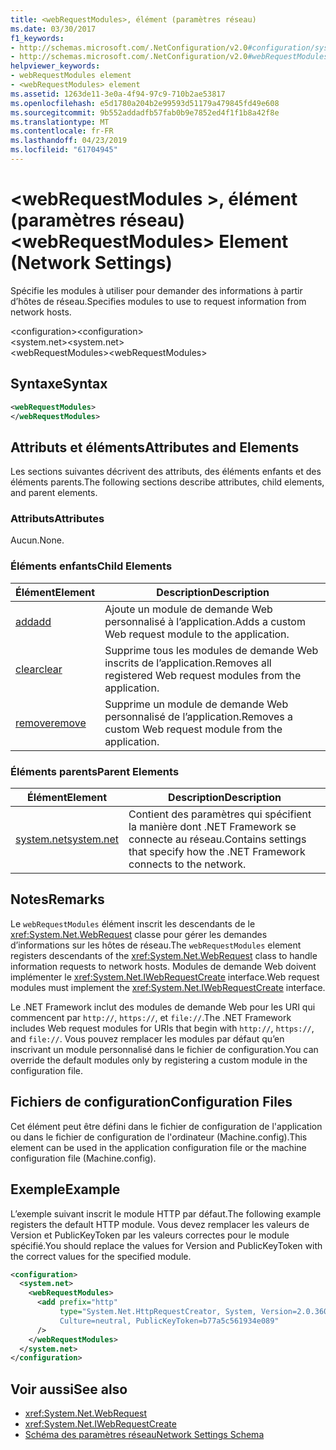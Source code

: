 ```yaml
---
title: <webRequestModules>, élément (paramètres réseau)
ms.date: 03/30/2017
f1_keywords:
- http://schemas.microsoft.com/.NetConfiguration/v2.0#configuration/system.net/webRequestModules
- http://schemas.microsoft.com/.NetConfiguration/v2.0#webRequestModules
helpviewer_keywords:
- webRequestModules element
- <webRequestModules> element
ms.assetid: 1263de11-3e0a-4f94-97c9-710b2ae53817
ms.openlocfilehash: e5d1780a204b2e99593d51179a479845fd49e608
ms.sourcegitcommit: 9b552addadfb57fab0b9e7852ed4f1f1b8a42f8e
ms.translationtype: MT
ms.contentlocale: fr-FR
ms.lasthandoff: 04/23/2019
ms.locfileid: "61704945"
---
```

# <a name="webrequestmodules-element-network-settings"></a><span data-ttu-id="ccc2d-102">\<webRequestModules >, élément (paramètres réseau)</span><span class="sxs-lookup"><span data-stu-id="ccc2d-102">\<webRequestModules> Element (Network Settings)</span></span>
<span data-ttu-id="ccc2d-103">Spécifie les modules à utiliser pour demander des informations à partir d’hôtes de réseau.</span><span class="sxs-lookup"><span data-stu-id="ccc2d-103">Specifies modules to use to request information from network hosts.</span></span>  
  
 <span data-ttu-id="ccc2d-104">\<configuration></span><span class="sxs-lookup"><span data-stu-id="ccc2d-104">\<configuration></span></span>  
<span data-ttu-id="ccc2d-105">\<system.net></span><span class="sxs-lookup"><span data-stu-id="ccc2d-105">\<system.net></span></span>  
<span data-ttu-id="ccc2d-106">\<webRequestModules></span><span class="sxs-lookup"><span data-stu-id="ccc2d-106">\<webRequestModules></span></span>  
  
## <a name="syntax"></a><span data-ttu-id="ccc2d-107">Syntaxe</span><span class="sxs-lookup"><span data-stu-id="ccc2d-107">Syntax</span></span>  
  
```xml  
<webRequestModules>   
</webRequestModules>  
```  
  
## <a name="attributes-and-elements"></a><span data-ttu-id="ccc2d-108">Attributs et éléments</span><span class="sxs-lookup"><span data-stu-id="ccc2d-108">Attributes and Elements</span></span>  
 <span data-ttu-id="ccc2d-109">Les sections suivantes décrivent des attributs, des éléments enfants et des éléments parents.</span><span class="sxs-lookup"><span data-stu-id="ccc2d-109">The following sections describe attributes, child elements, and parent elements.</span></span>  
  
### <a name="attributes"></a><span data-ttu-id="ccc2d-110">Attributs</span><span class="sxs-lookup"><span data-stu-id="ccc2d-110">Attributes</span></span>  
 <span data-ttu-id="ccc2d-111">Aucun.</span><span class="sxs-lookup"><span data-stu-id="ccc2d-111">None.</span></span>  
  
### <a name="child-elements"></a><span data-ttu-id="ccc2d-112">Éléments enfants</span><span class="sxs-lookup"><span data-stu-id="ccc2d-112">Child Elements</span></span>  
  
|<span data-ttu-id="ccc2d-113">**Élément**</span><span class="sxs-lookup"><span data-stu-id="ccc2d-113">**Element**</span></span>|<span data-ttu-id="ccc2d-114">**Description**</span><span class="sxs-lookup"><span data-stu-id="ccc2d-114">**Description**</span></span>|  
|-----------------|---------------------|  
|[<span data-ttu-id="ccc2d-115">add</span><span class="sxs-lookup"><span data-stu-id="ccc2d-115">add</span></span>](../../../../../docs/framework/configure-apps/file-schema/network/add-element-for-webrequestmodules-network-settings.md)|<span data-ttu-id="ccc2d-116">Ajoute un module de demande Web personnalisé à l’application.</span><span class="sxs-lookup"><span data-stu-id="ccc2d-116">Adds a custom Web request module to the application.</span></span>|  
|[<span data-ttu-id="ccc2d-117">clear</span><span class="sxs-lookup"><span data-stu-id="ccc2d-117">clear</span></span>](../../../../../docs/framework/configure-apps/file-schema/network/clear-element-for-webrequestmodules-network-settings.md)|<span data-ttu-id="ccc2d-118">Supprime tous les modules de demande Web inscrits de l’application.</span><span class="sxs-lookup"><span data-stu-id="ccc2d-118">Removes all registered Web request modules from the application.</span></span>|  
|[<span data-ttu-id="ccc2d-119">remove</span><span class="sxs-lookup"><span data-stu-id="ccc2d-119">remove</span></span>](../../../../../docs/framework/configure-apps/file-schema/network/remove-element-for-webrequestmodules-network-settings.md)|<span data-ttu-id="ccc2d-120">Supprime un module de demande Web personnalisé de l’application.</span><span class="sxs-lookup"><span data-stu-id="ccc2d-120">Removes a custom Web request module from the application.</span></span>|  
  
### <a name="parent-elements"></a><span data-ttu-id="ccc2d-121">Éléments parents</span><span class="sxs-lookup"><span data-stu-id="ccc2d-121">Parent Elements</span></span>  
  
|<span data-ttu-id="ccc2d-122">**Élément**</span><span class="sxs-lookup"><span data-stu-id="ccc2d-122">**Element**</span></span>|<span data-ttu-id="ccc2d-123">**Description**</span><span class="sxs-lookup"><span data-stu-id="ccc2d-123">**Description**</span></span>|  
|-----------------|---------------------|  
|[<span data-ttu-id="ccc2d-124">system.net</span><span class="sxs-lookup"><span data-stu-id="ccc2d-124">system.net</span></span>](../../../../../docs/framework/configure-apps/file-schema/network/system-net-element-network-settings.md)|<span data-ttu-id="ccc2d-125">Contient des paramètres qui spécifient la manière dont .NET Framework se connecte au réseau.</span><span class="sxs-lookup"><span data-stu-id="ccc2d-125">Contains settings that specify how the .NET Framework connects to the network.</span></span>|  
  
## <a name="remarks"></a><span data-ttu-id="ccc2d-126">Notes</span><span class="sxs-lookup"><span data-stu-id="ccc2d-126">Remarks</span></span>  
 <span data-ttu-id="ccc2d-127">Le `webRequestModules` élément inscrit les descendants de le <xref:System.Net.WebRequest> classe pour gérer les demandes d’informations sur les hôtes de réseau.</span><span class="sxs-lookup"><span data-stu-id="ccc2d-127">The `webRequestModules` element registers descendants of the <xref:System.Net.WebRequest> class to handle information requests to network hosts.</span></span> <span data-ttu-id="ccc2d-128">Modules de demande Web doivent implémenter le <xref:System.Net.IWebRequestCreate> interface.</span><span class="sxs-lookup"><span data-stu-id="ccc2d-128">Web request modules must implement the <xref:System.Net.IWebRequestCreate> interface.</span></span>  
  
 <span data-ttu-id="ccc2d-129">Le .NET Framework inclut des modules de demande Web pour les URI qui commencent par `http://`, `https://`, et `file://`.</span><span class="sxs-lookup"><span data-stu-id="ccc2d-129">The .NET Framework includes Web request modules for URIs that begin with `http://`, `https://`, and `file://`.</span></span> <span data-ttu-id="ccc2d-130">Vous pouvez remplacer les modules par défaut qu’en inscrivant un module personnalisé dans le fichier de configuration.</span><span class="sxs-lookup"><span data-stu-id="ccc2d-130">You can override the default modules only by registering a custom module in the configuration file.</span></span>  
  
## <a name="configuration-files"></a><span data-ttu-id="ccc2d-131">Fichiers de configuration</span><span class="sxs-lookup"><span data-stu-id="ccc2d-131">Configuration Files</span></span>  
 <span data-ttu-id="ccc2d-132">Cet élément peut être défini dans le fichier de configuration de l'application ou dans le fichier de configuration de l'ordinateur (Machine.config).</span><span class="sxs-lookup"><span data-stu-id="ccc2d-132">This element can be used in the application configuration file or the machine configuration file (Machine.config).</span></span>  
  
## <a name="example"></a><span data-ttu-id="ccc2d-133">Exemple</span><span class="sxs-lookup"><span data-stu-id="ccc2d-133">Example</span></span>  
 <span data-ttu-id="ccc2d-134">L’exemple suivant inscrit le module HTTP par défaut.</span><span class="sxs-lookup"><span data-stu-id="ccc2d-134">The following example registers the default HTTP module.</span></span> <span data-ttu-id="ccc2d-135">Vous devez remplacer les valeurs de Version et PublicKeyToken par les valeurs correctes pour le module spécifié.</span><span class="sxs-lookup"><span data-stu-id="ccc2d-135">You should replace the values for Version and PublicKeyToken with the correct values for the specified module.</span></span>  
  
```xml  
<configuration>  
  <system.net>  
    <webRequestModules>  
      <add prefix="http"  
           type="System.Net.HttpRequestCreator, System, Version=2.0.3600.0,  
           Culture=neutral, PublicKeyToken=b77a5c561934e089"  
      />  
    </webRequestModules>  
  </system.net>  
</configuration>  
```  
  
## <a name="see-also"></a><span data-ttu-id="ccc2d-136">Voir aussi</span><span class="sxs-lookup"><span data-stu-id="ccc2d-136">See also</span></span>

- <xref:System.Net.WebRequest>
- <xref:System.Net.IWebRequestCreate>
- [<span data-ttu-id="ccc2d-137">Schéma des paramètres réseau</span><span class="sxs-lookup"><span data-stu-id="ccc2d-137">Network Settings Schema</span></span>](../../../../../docs/framework/configure-apps/file-schema/network/index.md)
